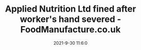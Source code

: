 ---
"title": "Applied Nutrition Ltd fined after worker's hand severed - FoodManufacture.co.uk"
"date": "2021-9-30 11:6:0"
"feed_name": "GOOGLENEWSINDUSTRIAL"
"feed_website": "https://news.google.com/search?q=industrial%2Bincident&hl=en-US&gl=US&ceid=US:en"
"feed_rss": "https://news.google.com/rss/search?q=industrial%2Bincident&hl=en-US&gl=US&ceid=US:en"
"link": "https://www.foodmanufacture.co.uk/Article/2021/09/30/Applied-Nutrition-Ltd-fined-after-worker-s-hand-severed"
"source": "{'href': 'https://www.foodmanufacture.co.uk', 'title': 'FoodManufacture.co.uk'}"
"file": "_posts/2021-1-1-b0f90f2ec6e1438f9d12825ba94992be21eab5de.md"
"accident": "1"
"drilling": "0"
"dead": "0"
"injured": "1"
"arrested": "0"
"where": "unknown site"
"causes": "unknown"
"place": "unknown place"
---